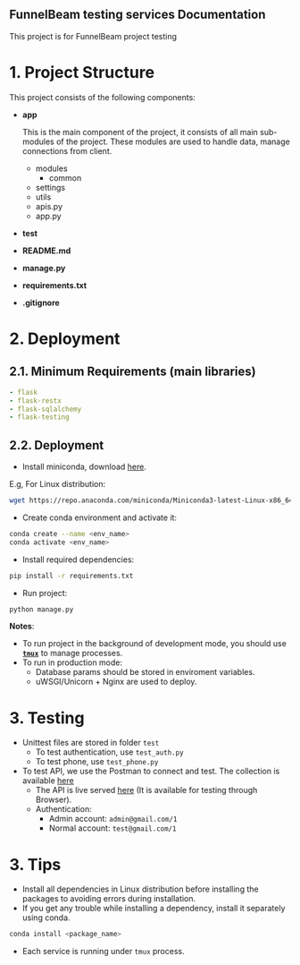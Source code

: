 FunnelBeam testing services Documentation
-----------------------------------
This project is for FunnelBeam project testing


# 1. Project Structure
This project consists of the following components:
- __app__
    
    This is the main component of the project, it consists of all main sub-modules of the project. These modules are used to handle data, manage connections from client.
    - modules
        - common
    - settings
    - utils
    - apis.py
    - app.py
- __test__
- __README.md__
- __manage.py__
- __requirements.txt__
- __.gitignore__

# 2. Deployment
## 2.1. Minimum Requirements (main libraries)
```yaml
- flask
- flask-restx
- flask-sqlalchemy
- flask-testing
```


## 2.2. Deployment

- Install miniconda, download [here](https://docs.conda.io/en/latest/miniconda.html).

E.g, For Linux distribution:
```bash
wget https://repo.anaconda.com/miniconda/Miniconda3-latest-Linux-x86_64.sh
```
- Create conda environment and activate it:
```bash
conda create --name <env_name>
conda activate <env_name>
```
- Install required dependencies:

```bash
pip install -r requirements.txt
```
- Run project:
```bash
python manage.py
```

**Notes**: 
- To run project in the background of development mode, you should use [**`tmux`**](https://gist.github.com/ladin157/d2f6bfa09df584ec13f3f6e2055952b7) to manage processes.
- To run in production mode:
  - Database params should be stored in enviroment variables.
  - uWSGI/Unicorn + Nginx are used to deploy.

# 3. Testing
- Unittest files are stored in folder `test`
  - To test authentication, use `test_auth.py`
  - To test phone, use `test_phone.py`
- To test API, we use the Postman to connect and test. The collection is available [here](https://www.getpostman.com/collections/57a103e84d459b2f6015) 
  - The API is live served [here](http://159.65.13.232:3000/) (It is available for testing through Browser).
  - Authentication:
    - Admin account: `admin@gmail.com/1`
    - Normal account: `test@gmail.com/1`

# 3. Tips
- Install all dependencies in Linux distribution before installing the packages to avoiding errors during installation.
- If you get any trouble while installing a dependency, install it separately using conda.
```bash
conda install <package_name>
``` 
- Each service is running under `tmux` process.

